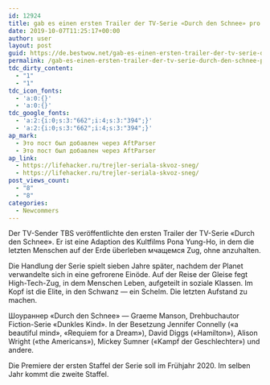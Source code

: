 ```yaml
---
id: 12924
title: gab es einen ersten Trailer der TV-Serie «Durch den Schnee» pro Zug mit den letzten Menschen auf der Erde
date: 2019-10-07T11:25:17+00:00
author: user
layout: post
guid: https://de.bestwow.net/gab-es-einen-ersten-trailer-der-tv-serie-durch-den-schnee-pro-zug-mit-den-letzten-menschen-auf-der-erde/
permalink: /gab-es-einen-ersten-trailer-der-tv-serie-durch-den-schnee-pro-zug-mit-den-letzten-menschen-auf-der-erde/
tdc_dirty_content:
  - "1"
  - "1"
tdc_icon_fonts:
  - 'a:0:{}'
  - 'a:0:{}'
tdc_google_fonts:
  - 'a:2:{i:0;s:3:"662";i:4;s:3:"394";}'
  - 'a:2:{i:0;s:3:"662";i:4;s:3:"394";}'
ap_mark:
  - Это пост был добавлен через AftParser
  - Это пост был добавлен через AftParser
ap_link:
  - https://lifehacker.ru/trejler-seriala-skvoz-sneg/
  - https://lifehacker.ru/trejler-seriala-skvoz-sneg/
post_views_count:
  - "8"
  - "8"
categories:
  - Newcommers
---
```

Der TV-Sender TBS veröffentlichte den ersten Trailer der TV-Serie «Durch den Schnee». Er ist eine Adaption des Kultfilms Pona Yung-Ho, in dem die letzten Menschen auf der Erde überleben мчащемся Zug, ohne anzuhalten.

Die Handlung der Serie spielt sieben Jahre später, nachdem der Planet verwandelte sich in eine gefrorene Einöde. Auf der Reise der Gleise fegt High-Tech-Zug, in dem Menschen Leben, aufgeteilt in soziale Klassen. Im Kopf ist die Elite, in den Schwanz — ein Schelm. Die letzten Aufstand zu machen.</p> 

Шоураннер «Durch den Schnee» — Graeme Manson, Drehbuchautor Fiction-Serie «Dunkles Kind». In der Besetzung Jennifer Connelly («a beautiful mind», «Requiem for a Dream»), David Diggs («Hamilton»), Alison Wright («the Americans»), Mickey Sumner («Kampf der Geschlechter») und andere.

Die Premiere der ersten Staffel der Serie soll im Frühjahr 2020. Im selben Jahr kommt die zweite Staffel.